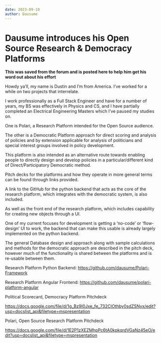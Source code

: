 ```yaml
---
date: 2023-09-10
author: Dausume
---
```


# Dausume introduces his Open Source Research & Democracy Platforms 

**This was saved from the forum and is posted here to help him get his word out about his effort**

Howdy ya’ll, my name is Dustin and I’m from America. I’ve worked for a while on two projects that interrelate.

I work professionally as a Full Stack Engineer and have for a number of years, my BS was effectively in Physics and CS, and I have partially completed an Electrical Engineering Masters which I’ve paused my studies on.

One is Polari, a Research Platform intended for the Open Source audience.

The other is a Democratic Platform approach for direct scoring and analysis of policies and by extension applicable for analysis of politicians and special interest groups involved in policy development.  

This platform is also intended as an alternative route towards enabling people to directly design and develop policies in a particular/different kind of Direct/Participatory Democratic method.

Pitch decks for the platforms and how they operate in more general terms can be found through links provided.

A link to the GitHub for the python backend that acts as the core of the research platform, which integrates with the democratic system, is also included.  

As well as the front end of the research platform, which includes capability for creating new objects through a UI.  

One of my current focuses for development is getting a ‘no-code’ or ‘flow-design’ UI to work, the backend that can make this usable is already largely implemented on the python backend.

The general Database design and approach along with sample calculations and methods for the democratic approach are described in the pitch deck, however much of the functionality is shared between the platforms and is re-usable between them.

Research Platform Python Backend: <https://github.com/dausume/Polari-Framework>

Research Platform Angular Frontend: <https://github.com/dausume/polari-platform-angular>

Political Scorecard, Democracy Platform Pitchdeck

<https://docs.google.com/file/d/1g_Bz9I0Jxe_fe_732ClOthby0sdZSNyx/edit?usp=docslist_api&filetype=mspresentation>

Polari, Open Source Research Platform Pitchdeck

<https://docs.google.com/file/d/1E2P1zXEZMhpPc6tA0kpkqrdVGaNz45eO/edit?usp=docslist_api&filetype=mspresentation>

<!-- more -->